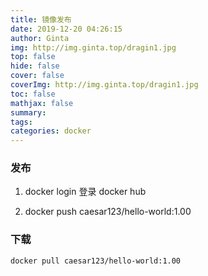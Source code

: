 ```yaml
---
title: 镜像发布
date: 2019-12-20 04:26:15
author: Ginta
img: http://img.ginta.top/dragin1.jpg
top: false
hide: false
cover: false
coverImg: http://img.ginta.top/dragin1.jpg
toc: false
mathjax: false
summary:
tags: 
categories: docker
---
```

### 发布
1. docker login 登录 docker hub
2. docker push caesar123/hello-world:1.00

### 下载
`docker pull caesar123/hello-world:1.00`